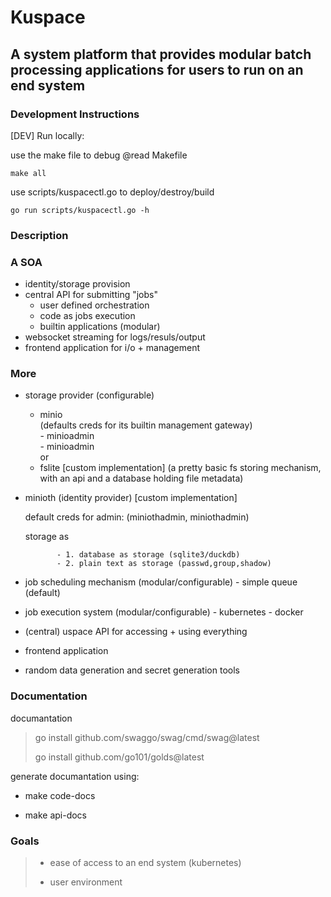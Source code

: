 # Kuspace

## A system platform that provides modular batch processing applications for users to run on an end system

### Development Instructions

[DEV]
Run locally:

use the make file to debug @read Makefile

    make all 

use scripts/kuspacectl.go to deploy/destroy/build

    go run scripts/kuspacectl.go -h

### Description

### A SOA

- identity/storage provision  
- central API for submitting "jobs"  
  - user defined orchestration  
  - code as jobs execution  
  - builtin applications (modular)  
- websocket streaming for logs/resuls/output  
- frontend application for i/o + management  

### More

- storage provider (configurable)
  - minio  
            (defaults creds for its builtin management gateway)  
            - minioadmin  
            - minioadmin  
    or
  - fslite [custom implementation]
            (a pretty basic fs storing mechanism, with an api and a database holding file metadata)

- minioth (identity provider) [custom implementation]

    default creds for admin: (miniothadmin, miniothadmin)

    storage as

             - 1. database as storage (sqlite3/duckdb)
             - 2. plain text as storage (passwd,group,shadow)

- job scheduling mechanism (modular/configurable)
      - simple queue (default)

- job execution system (modular/configurable)
      - kubernetes
      - docker

- (central) uspace API for accessing + using everything

- frontend application

- random data generation and secret generation tools

### Documentation

documantation
> go install github.com/swaggo/swag/cmd/swag@latest
>
> go install github.com/go101/golds@latest

generate documantation using:

- make code-docs

- make api-docs

### Goals

>
> - ease of access to an end system (kubernetes)
>
> - user environment
>
